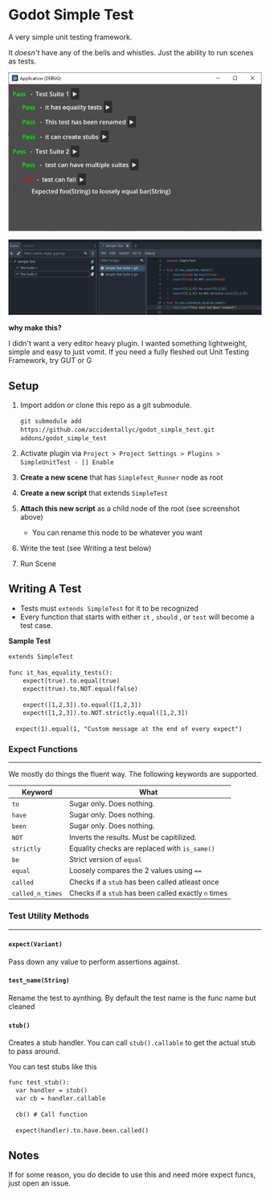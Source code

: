 # Godot Simple Test

A very simple unit testing framework. 

It *doesn't* have any of the bells and whistles. Just the ability to run scenes as tests.

![Sample Test Screenshot](./docs/sample-test.png)

![Sample Setup Screenshot](./docs/sample-setup.png)

**why make this?**

I didn't want a very editor heavy plugin. I wanted something lightweight, simple and easy to just vomit. If you need a fully fleshed out Unit Testing Framework, try GUT or G

## Setup
1. Import addon or clone this repo as a git submodule. 

    `git submodule add https://github.com/accidentallyc/godot_simple_test.git addons/godot_simple_test`
1. Activate plugin via `Project > Project Settings > Plugins > SimpleUnitTest - [] Enable`
1. **Create a new scene** that has `SimpleTest_Runner` node as root
1. **Create a new script** that extends `SimpleTest`
1. **Attach this new script** as a child node of the root (see screenshot above)
    * You can rename this node to be whatever you want
1. Write the test (see Writing a test below)
1. Run Scene

##  Writing A Test

- Tests must `extends SimpleTest` for it to be recognized
- Every function that starts with either `it` , `should` , or `test` will become a test case.

**Sample Test**
```gdscript
extends SimpleTest

func it_has_equality_tests():
	expect(true).to.equal(true)
	expect(true).to.NOT.equal(false)

	expect([1,2,3]).to.equal([1,2,3])
	expect([1,2,3]).to.NOT.strictly.equal([1,2,3])

  expect(1).equal(1, "Custom message at the end of every expect")
```


### Expect Functions
---------------------------------

We mostly do things the fluent way. The following keywords are supported.

| Keyword  | What |
| ------------- | -------------
| `to`  | Sugar only. Does nothing.
| `have`  | Sugar only. Does nothing.
| `been`  | Sugar only. Does nothing.
| `NOT` | Inverts the results. Must be capitilized.
|`strictly`| Equality checks are replaced with `is_same()`
| `be` | Strict version of `equal`|
| `equal` | Loosely compares the 2 values using `==`
| `called` | Checks if a `stub` has been called atleast once
| `called_n_times` | Checks if a `stub` has been called exactly `n` times




### Test Utility Methods
---------------------------------

#### `expect(Variant)`

Pass down any value to perform assertions against.

#### `test_name(String)`

Rename the test to aynthing. By default the test name is the func name but cleaned

#### `stub()`

Creates a stub handler. You can call `stub().callable` to get the actual stub to pass around.

You can test stubs like this

```
func test_stub():
  var handler = stub()
  var cb = handler.callable

  cb() # Call function

  expect(handler).to.have.been.called()
```


## Notes

If for some reason, you do decide to use this and need more expect funcs, just open an issue.